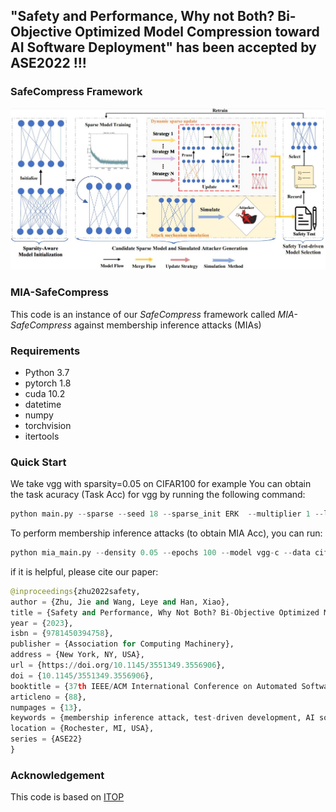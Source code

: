 ## "Safety and Performance, Why not Both? Bi-Objective Optimized Model Compression toward AI Software Deployment" has been accepted by ASE2022 !!!

### SafeCompress Framework
![SafeCompress](https://github.com/JiePKU/MIA-SafeCompress/blob/master/img/SafeCompress.JPG "SafeCompress") 

### MIA-SafeCompress
This code is an instance of our *SafeCompress* framework called *MIA-SafeCompress* against membership inference attacks (MIAs)

### Requirements
* Python 3.7
* pytorch 1.8
* cuda 10.2
* datetime
* numpy
* torchvision
* itertools

### Quick Start
We take vgg with sparsity=0.05 on CIFAR100 for example
You can obtain the task acuracy (Task Acc) for vgg by running the following command:
```python
python main.py --sparse --seed 18 --sparse_init ERK  --multiplier 1 --lr 0.1 --density 0.05 --update_frequency 4000 --epochs 300 --model vgg-c --data cifar100 --decay_frequency 30000 --batch-size 128 --n_class 100
```
To perform membership inference attacks (to obtain MIA Acc), you can run:
```python
python mia_main.py --density 0.05 --epochs 100 --model vgg-c --data cifar100 --batch-size 128 --n_class 100
```

if it is helpful, please cite our paper:
```python
@inproceedings{zhu2022safety,
author = {Zhu, Jie and Wang, Leye and Han, Xiao},
title = {Safety and Performance, Why Not Both? Bi-Objective Optimized Model Compression toward AI Software Deployment},
year = {2023},
isbn = {9781450394758},
publisher = {Association for Computing Machinery},
address = {New York, NY, USA},
url = {https://doi.org/10.1145/3551349.3556906},
doi = {10.1145/3551349.3556906},
booktitle = {37th IEEE/ACM International Conference on Automated Software Engineering},
articleno = {88},
numpages = {13},
keywords = {membership inference attack, test-driven development, AI software safe compression},
location = {Rochester, MI, USA},
series = {ASE22}
}
```

### Acknowledgement
This code is based on [ITOP](https://github.com/Shiweiliuiiiiiii/In-Time-Over-Parameterization)

